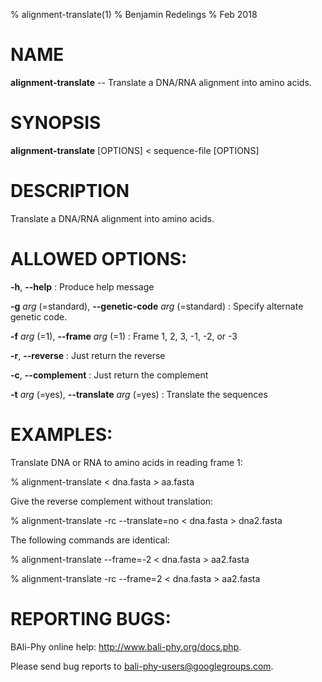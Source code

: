 % alignment-translate(1)
% Benjamin Redelings
% Feb 2018

# NAME

**alignment-translate** -- Translate a DNA/RNA alignment into amino acids.

# SYNOPSIS

**alignment-translate** [OPTIONS] < sequence-file [OPTIONS]

# DESCRIPTION

Translate a DNA/RNA alignment into amino acids.

# ALLOWED OPTIONS:
**-h**, **--help**
: Produce help message

**-g** _arg_ (=standard), **--genetic-code** _arg_ (=standard)
: Specify alternate genetic code.

**-f** _arg_ (=1), **--frame** _arg_ (=1)
: Frame 1, 2, 3, -1, -2, or -3

**-r**, **--reverse**
: Just return the reverse

**-c**, **--complement**
: Just return the complement

**-t** _arg_ (=yes), **--translate** _arg_ (=yes)
: Translate the sequences


# EXAMPLES:
 



Translate DNA or RNA to amino acids in reading frame 1:

% alignment-translate < dna.fasta > aa.fasta



Give the reverse complement without translation:

% alignment-translate -rc --translate=no < dna.fasta > dna2.fasta



The following commands are identical:

% alignment-translate --frame=-2 < dna.fasta > aa2.fasta

% alignment-translate -rc --frame=2 < dna.fasta > aa2.fasta

# REPORTING BUGS:
 BAli-Phy online help: <http://www.bali-phy.org/docs.php>.

Please send bug reports to <bali-phy-users@googlegroups.com>.

